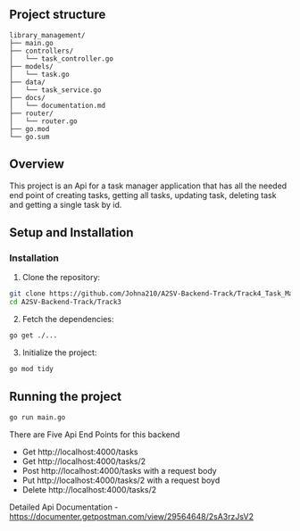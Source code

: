 ## Project structure

```
library_management/
├── main.go
├── controllers/
│   └── task_controller.go
├── models/
│   └── task.go
├── data/
│   └── task_service.go
├── docs/
│   └── documentation.md
├── router/
│   └── router.go
├── go.mod
└── go.sum

```

## Overview

This project is an Api for a task manager application that has all the needed end point of creating tasks, getting all tasks, updating task, deleting task and getting a single task by id.

## Setup and Installation

### Installation

1. Clone the repository:

```sh
git clone https://github.com/Johna210/A2SV-Backend-Track/Track4_Task_Manager.git
cd A2SV-Backend-Track/Track3

```

2. Fetch the dependencies:

```sh
go get ./...

```

3. Initialize the project:

```sh
go mod tidy

```

## Running the project

```sh
go run main.go

```

There are Five Api End Points for this backend

- Get http://localhost:4000/tasks
- Get http://localhost:4000/tasks/2
- Post http://localhost:4000/tasks with a request body
- Put http://localhost:4000/tasks/2 with a request boyd
- Delete http://localhost:4000/tasks/2

Detailed Api Documentation - https://documenter.getpostman.com/view/29564648/2sA3rzJsV2